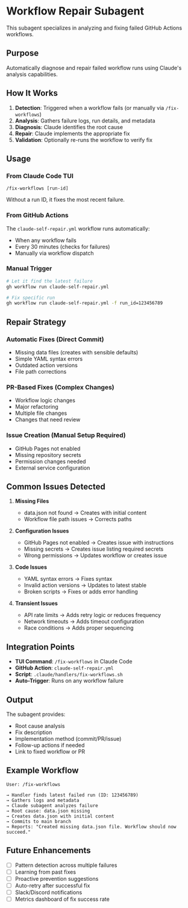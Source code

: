 # Workflow Repair Subagent

This subagent specializes in analyzing and fixing failed GitHub Actions workflows.

## Purpose

Automatically diagnose and repair failed workflow runs using Claude's analysis capabilities.

## How It Works

1. **Detection**: Triggered when a workflow fails (or manually via `/fix-workflows`)
2. **Analysis**: Gathers failure logs, run details, and metadata
3. **Diagnosis**: Claude identifies the root cause
4. **Repair**: Claude implements the appropriate fix
5. **Validation**: Optionally re-runs the workflow to verify fix

## Usage

### From Claude Code TUI

```
/fix-workflows [run-id]
```

Without a run ID, it fixes the most recent failure.

### From GitHub Actions

The `claude-self-repair.yml` workflow runs automatically:
- When any workflow fails
- Every 30 minutes (checks for failures)
- Manually via workflow dispatch

### Manual Trigger

```bash
# Let it find the latest failure
gh workflow run claude-self-repair.yml

# Fix specific run
gh workflow run claude-self-repair.yml -f run_id=123456789
```

## Repair Strategy

### Automatic Fixes (Direct Commit)
- Missing data files (creates with sensible defaults)
- Simple YAML syntax errors
- Outdated action versions
- File path corrections

### PR-Based Fixes (Complex Changes)
- Workflow logic changes
- Major refactoring
- Multiple file changes
- Changes that need review

### Issue Creation (Manual Setup Required)
- GitHub Pages not enabled
- Missing repository secrets
- Permission changes needed
- External service configuration

## Common Issues Detected

1. **Missing Files**
   - data.json not found → Creates with initial content
   - Workflow file path issues → Corrects paths

2. **Configuration Issues**
   - GitHub Pages not enabled → Creates issue with instructions
   - Missing secrets → Creates issue listing required secrets
   - Wrong permissions → Updates workflow or creates issue

3. **Code Issues**
   - YAML syntax errors → Fixes syntax
   - Invalid action versions → Updates to latest stable
   - Broken scripts → Fixes or adds error handling

4. **Transient Issues**
   - API rate limits → Adds retry logic or reduces frequency
   - Network timeouts → Adds timeout configuration
   - Race conditions → Adds proper sequencing

## Integration Points

- **TUI Command**: `/fix-workflows` in Claude Code
- **GitHub Action**: `claude-self-repair.yml`
- **Script**: `.claude/handlers/fix-workflows.sh`
- **Auto-Trigger**: Runs on any workflow failure

## Output

The subagent provides:
- Root cause analysis
- Fix description
- Implementation method (commit/PR/issue)
- Follow-up actions if needed
- Link to fixed workflow or PR

## Example Workflow

```
User: /fix-workflows

→ Handler finds latest failed run (ID: 123456789)
→ Gathers logs and metadata
→ Claude subagent analyzes failure
→ Root cause: data.json missing
→ Creates data.json with initial content
→ Commits to main branch
→ Reports: "Created missing data.json file. Workflow should now succeed."
```

## Future Enhancements

- [ ] Pattern detection across multiple failures
- [ ] Learning from past fixes
- [ ] Proactive prevention suggestions
- [ ] Auto-retry after successful fix
- [ ] Slack/Discord notifications
- [ ] Metrics dashboard of fix success rate

